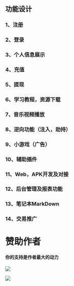 ## 功能设计

### 1、注册

### 2、登录

### 3、个人信息展示

### 4、充值

### 5、提现

### 6、学习教程，资源下载

### 7、音乐视频播放

### 8、逆向功能（注入，劫持）

### 9、小游戏（广告）

### 10、辅助插件

### 11、Web，APK开发及对接

### 12、后台管理及报表功能

### 13、笔记本MarkDown

### 14、交易推广

# 赞助作者

#### 你的支持是作者最大的动力

![](G:\vsproject\myjob\Dayet_qt\images\支付宝.png)

![](G:\vsproject\myjob\Dayet_qt\images\微信.png)

